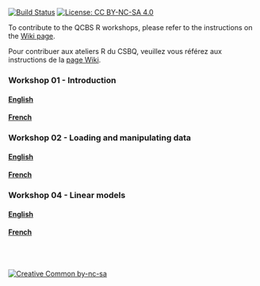 [![Build
Status](https://travis-ci.org/QCBSRworkshops/Workshops.svg?branch=dev)](https://travis-ci.org/QCBSRworkshops/Workshops)
[![License: CC BY-NC-SA
4.0](https://img.shields.io/badge/License-CC%20BY--NC--SA%204.0-lightgrey.svg)](https://creativecommons.org/licenses/by-nc-sa/4.0/)

To contribute to the QCBS R workshops, please refer to the instructions
on the [Wiki page](https://github.com/QCBSRworkshops/Workshops/wiki).

Pour contribuer aux ateliers R du CSBQ, veuillez vous référez aux
instructions de la [page
Wiki](https://github.com/QCBSRworkshops/Workshops/wiki).

### Workshop 01 - Introduction

#### [English](https://qcbsrworkshops.github.io/Workshops/workshop01/workshop01-en/workshop01-en.html)

#### [French](https://qcbsrworkshops.github.io/Workshops/workshop01/workshop01-fr/workshop01-fr.html)

### Workshop 02 - Loading and manipulating data

#### [English](https://qcbsrworkshops.github.io/Workshops/workshop02/workshop02-en/workshop02-en.html)

#### [French](https://qcbsrworkshops.github.io/Workshops/workshop02/workshop02-fr/workshop02-fr.html)

### Workshop 04 - Linear models

#### [English](https://qcbsrworkshops.github.io/Workshops/workshop04/workshop04-en/workshop04-en.html)

#### [French](https://qcbsrworkshops.github.io/Workshops/workshop04/workshop04-fr/workshop04-fr.html)

<br><br>

[![Creative Common
by-nc-sa](https://mirrors.creativecommons.org/presskit/buttons/88x31/svg/by-nc-sa.eu.svg)](https://creativecommons.org/licenses/by-nc-sa/4.0/)
